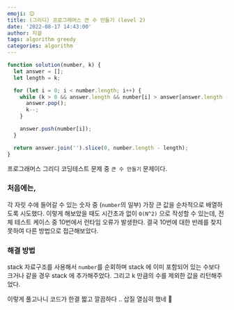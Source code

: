 ```yaml
---
emoji: 😌
title: (그리디) 프로그래머스 큰 수 만들기 (level 2)
date: '2022-08-17 14:43:00'
author: 지걸
tags: algorithm greedy
categories: algorithm
---
```



```javascript
function solution(number, k) {
  let answer = [];
  let length = k;

  for (let i = 0; i < number.length; i++) {
    while (k > 0 && answer.length && number[i] > answer[answer.length - 1]) {
      answer.pop();
      k--;
    }

    answer.push(number[i]);
  }

  return answer.join('').slice(0, number.length - length);
}
```

프로그래머스 그리디 코딩테스트 문제 중 `큰 수 만들기` 문제이다.
### 처음에는,
각 자릿 수에 들어갈 수 있는 숫자 중 (`number`의 일부) 가장 큰 값을 순차적으로 배열하도록 시도했다.
이렇게 해보았을 때도 시간초과 없이 `O(N^2)` 으로 작성할 수 있는데, 전체 테스트 케이스 중 10번에서 런타임 오류가 발생한다.
결국 10번에 대한 반례를 찾지 못하여 다른 방법으로 접근해보았다.

### 해결 방법
stack 자료구조를 사용해서 `number`를 순회하며 stack 에 이미 포함되어 있는 수보다 크거나 같을 경우
stack 에 추가해주었다. 그리고 k 만큼의 수를 제외한 값을 리턴해주었다.

이렇게 풀고나니 코드가 한결 짧고 깔끔하다 .. 삽질 열심히 했네 🥹